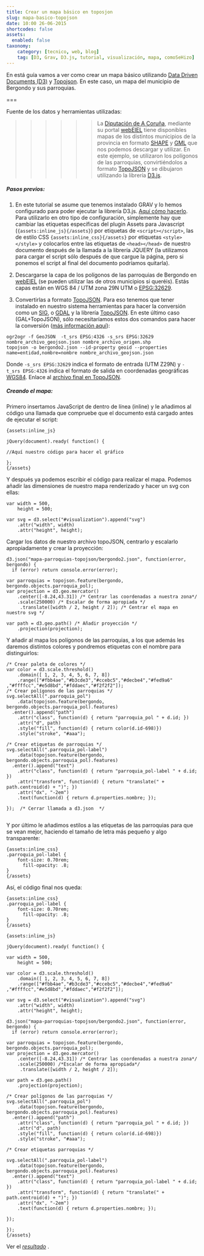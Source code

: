 ```yaml
---
title: Crear un mapa básico en toposjon
slug: mapa-basico-topojson
date: 10:00 26-06-2015
shortcodes: false
assets:
  enabled: false
taxonomy:
    category: [tecnico, web, blog]
    tag: [D3, Grav, D3.js, tutorial, visualización, mapa, comoSeHizo]
---
```

En está guía vamos a ver como crear un mapa básico utilizando [Data Driven Documents (D3)](http://d3js.org) y [Topojson](https://en.wikipedia.org/wiki/GeoJSON#TopoJSON). En este caso, un mapa del municipio de Bergondo y sus parroquias.

===

Fuente de los datos y herramientas utilizadas:
>>>>>> La [Diputación de A Coruña](http://dicoruna.es/), mediante su portal [webEIEL](http://webeiel.dicoruna.es/) tiene disponibles mapas de los distintos municipios de la provincia en formato [SHAPE](https://es.wikipedia.org/wiki/Shapefile) y [GML](https://es.wikipedia.org/wiki/Geography_Markup_Language) que nos podemos descargar y utilizar. En este ejemplo, se utilizaron los polígonos de las parroquias, convirtiéndolos a formato [TopoJSON](https://en.wikipedia.org/wiki/GeoJSON#TopoJSON) y se dibujaron utilizando la librería [D3.js](http://d3js.org).

##### Pasos previos:
1. En este tutorial se asume que tenemos instalado GRAV y lo hemos configurado para poder ejecutar la librería D3.js. [Aquí cómo hacerlo](/d3-en-grav). Para utilizarlo en otro tipo de configuración, simplemente hay que cambiar las etiquetas específicas del plugin Assets para Javascript (`{assets:inline_js}{/assets}`) por etiquetas de `<script></script>`, las de estilo CSS `{assets:inline_css}{/assets}` por etiquetas `<style></style>` y colocarlos entre las etiquetas de `<head></head>` de nuestro documento después de la llamada a la librería JQUERY (la utilizamos para cargar el script sólo después de que cargue la página, pero si ponemos el script al final del documento podríamos quitarla).
2. Descargarse la capa de los polígonos de las parroquias de Bergondo en [webEIEL](http://webeiel.dicoruna.es/) (se pueden utilizar las de otros municipios si queréis). Estás capas están en WGS 84 / UTM zona 29N UTM o [EPSG:32629](http://spatialreference.org/ref/epsg/wgs-84-utm-zone-29n/).

3. Convertirlas a formato [TopoJSON](https://en.wikipedia.org/wiki/GeoJSON#TopoJSON). Para eso tenemos que tener instalado en nuestro sistema herramientas para hacer la conversión como un [SIG](https://es.wikipedia.org/wiki/Sistema_de_informaci%C3%B3n_geogr%C3%A1fica), o  [GDAL](http://www.gdal.org/) y la librería [TopoJSON](https://github.com/mbostock/topojson). En este último caso (GAL+TopoJSON), sólo necesitaríamos estos dos comandos para hacer la conversión ([más información aquí](http://bost.ocks.org/mike/map/)):
```
ogr2ogr -f GeoJSON  -t_srs EPSG:4326 -s_srs EPSG:32629 nombre_archivo_geojson.json nombre_archivo_origen.shp
topojson -o bergondo2.json --id-property geoid --properties name=entidad,nombre=nombre nombre_archivo_geojson.json 
```
Donde `-s_srs EPSG:32629` indica el formato de entrada (UTM Z29N) y `-t_srs EPSG:4326` indica el formato de salida en coordenadas geográficas [WGS84](http://spatialreference.org/ref/epsg/wgs-84/). Enlace al [archivo final en TopoJSON](/proyectos/bergondoabierto/mapa-parroquias-topojson/bergondo2.json).

##### Creando el mapa:

Primero insertamos JavaScript de dentro de línea (inline) y le añadimos al código una llamada que compruebe que el documento está cargado antes de ejecutar el script:

```
{assets:inline_js}

jQuery(document).ready( function() {

//Aquí nuestro código para hacer el gráfico

};
{/assets}

```
Y después ya podemos escribir el código para realizar el mapa. Podemos añadir las dimensiones de nuestro mapa renderizado y hacer un svg con ellas:
```
var width = 500,
    height = 500;
    
var svg = d3.select("#visualization").append("svg")
    .attr("width", width)
    .attr("height", height);
```
Cargar los datos de nuestro archivo topoJSON, centrarlo y escalarlo apropiadamente y crear la proyección:
```
d3.json("mapa-parroquias-topojson/bergondo2.json", function(error, bergondo) {
  if (error) return console.error(error);

var parroquias = topojson.feature(bergondo, bergondo.objects.parroquia_pol);
var projection = d3.geo.mercator()
    .center([-8.24,43.31]) /* Centrar las coordenadas a nuestra zona*/
    .scale(250000) /* Escalar de forma apropiada */
 	 .translate([width / 2, height / 2]); /* Centrar el mapa en nuestro svg */

var path = d3.geo.path() /* Añadir proyección */
    .projection(projection);
```
Y añadir al mapa los polígonos de las parroquias, a los que además les daremos distintos colores y pondremos etiquetas con el nombre para distinguirlos:
```
/* Crear paleta de colores */
var color = d3.scale.threshold()
    .domain([ 1, 2, 3, 4, 5, 6, 7, 8])
    .range(["#fbb4ae","#b3cde3","#ccebc5","#decbe4","#fed9a6" ,"#ffffcc","#e5d8bd","#fddaec","#f2f2f2"]);
/* Crear polígonos de las parroquias */  
svg.selectAll(".parroquia_pol")
    .data(topojson.feature(bergondo, bergondo.objects.parroquia_pol).features)
  .enter().append("path")
    .attr("class", function(d) { return "parroquia_pol " + d.id; })
    .attr("d", path)
    .style("fill", function(d) { return color(d.id-698)})
    .style("stroke", "#aaa");
    
/* Crear etiquetas de parroquias */    
svg.selectAll(".parroquia_pol-label")
    .data(topojson.feature(bergondo, bergondo.objects.parroquia_pol).features)
  .enter().append("text")
    .attr("class", function(d) { return "parroquia_pol-label " + d.id; })
    .attr("transform", function(d) { return "translate(" + path.centroid(d) + ")"; })
    .attr("dx", "-2em")
    .text(function(d) { return d.properties.nombre; });
    	   
});  /* Cerrar llamada a d3.json  */


```

Y por último le añadimos estilos a las etiquetas de las parroquias para que se vean mejor, haciendo el tamaño de letra más pequeño y algo transparente:
```
{assets:inline_css}
.parroquia_pol-label {
	font-size: 0.70rem;
	  fill-opacity: .8;
}
{/assets}
```

Así, el código final nos queda:

```
{assets:inline_css}
.parroquia_pol-label {
	font-size: 0.70rem;
	  fill-opacity: .8;
}
{/assets}

{assets:inline_js}

jQuery(document).ready( function() {

var width = 500,
    height = 500;
    
var color = d3.scale.threshold()
    .domain([ 1, 2, 3, 4, 5, 6, 7, 8])
    .range(["#fbb4ae","#b3cde3","#ccebc5","#decbe4","#fed9a6" ,"#ffffcc","#e5d8bd","#fddaec","#f2f2f2"]);

var svg = d3.select("#visualization").append("svg")
    .attr("width", width)
    .attr("height", height);

d3.json("mapa-parroquias-topojson/bergondo2.json", function(error, bergondo) {
  if (error) return console.error(error);

var parroquias = topojson.feature(bergondo, bergondo.objects.parroquia_pol);
var projection = d3.geo.mercator()
    .center([-8.24,43.31]) /* Centrar las coordenadas a nuestra zona*/
    .scale(250000) /*Escalar de forma apropiada*/
 	 .translate([width / 2, height / 2]);
 	 
var path = d3.geo.path()
    .projection(projection);

/* Crear polígonos de las parroquias */  
svg.selectAll(".parroquia_pol")
    .data(topojson.feature(bergondo, bergondo.objects.parroquia_pol).features)
  .enter().append("path")
    .attr("class", function(d) { return "parroquia_pol " + d.id; })
    .attr("d", path)
    .style("fill", function(d) { return color(d.id-698)})
    .style("stroke", "#aaa");
    
/* Crear etiquetas parroquias */
    
svg.selectAll(".parroquia_pol-label")
    .data(topojson.feature(bergondo, bergondo.objects.parroquia_pol).features)
  .enter().append("text")
    .attr("class", function(d) { return "parroquia_pol-label " + d.id; })
    .attr("transform", function(d) { return "translate(" + path.centroid(d) + ")"; })
    .attr("dx", "-2em")
    .text(function(d) { return d.properties.nombre; });
    	   
});   

});
{/assets}
```

Ver el *[resultado](/proyectos/bergondoabierto/mapa-parroquias-topojson/)* .

